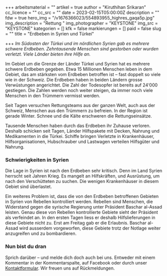 +++
arbeitsmaterial = ""
artikel = true
author = "Kiruthihan Srikaran"
cc_licence = ""
cc_src = ""
date = 2023-02-15T05:00:00Z
description = ""
fdw = true
hero_img = "/v1676366023/554893955_highres_gaqa5p.jpg"
img_description = "Rettung "
img_photographer = "KEYSTONE"
img_src = "KEYSTONE"
kategorien = []
kfk = false
markierungen = []
paid = false
slug = ""
title = "Erdbeben in Syrien und Türkei"

+++
_Im Südosten der Türkei und im nördlichen Syrien gab es mehrere schwere Erdbeben. Zehntausende Menschen sind gestorben oder wurden verletzt. Viele Länder bieten ihre Hilfe an._

Im Gebiet um die Grenze der Länder Türkei und Syrien hat es mehrere schwere Erdbeben gegeben. Etwa 15 Millionen Menschen leben in dem Gebiet, das am stärksten vom Erdbeben betroffen ist – fast doppelt so viele wie in der Schweiz. Die Erdbeben haben in beiden Ländern grosse Verwüstungen angerichtet. Die Zahl der Todesopfer ist bereits auf 24‘000 gestiegen. Die Zahlen werden noch weiter steigen, da immer noch viele Menschen in den Trümmern vermisst werden.

Seit Tagen versuchen Rettungsteams aus der ganzen Welt, auch aus der Schweiz, Menschen aus den Trümmern zu befreien. In der Region ist gerade Winter. Schnee und die Kälte erschweren die Rettungseinsätze.

Tausende Menschen haben durch das Erdbeben ihr Zuhause verloren. Deshalb schicken seit Tagen, Länder Hilfspakete mit Decken, Nahrung und Medikamenten in die Türkei. Schiffe bringen Verletzte in Krankenhäuser, Hilfsorganisationen, Hubschrauber und Lastwagen verteilen Hilfsgüter und Nahrung.

### Schwierigkeiten in Syrien

Die Lage in Syrien ist nach den Erdbeben sehr kritisch. Denn im Land Syrien herrscht seit Jahren Krieg. Es mangelt an Hilfskräften, und Ausrüstung, um nach den Verschütteten zu suchen. Die wenigen Krankenhäuser in diesem Gebiet sind überlastet.

Ein weiteres Problem ist, dass die von den Erdbeben betroffenen Gebieten in Syrien von Rebellen kontrolliert werden. Rebellen sind Menschen, die Widerstand gegen die syrische Regierung unter Präsident Baschar al-Assad leisten. Genau diese von Rebellen kontrollierte Gebiete sieht der Präsident als verfeindet an. In den ersten Tagen liess er deshalb Hilfslieferungen in diese Gebiete nicht zu. Erst am Freitag gab er die Erlaubnis. Baschar al-Assad wird ausserdem vorgeworfen, diese Gebiete trotz der Notlage weiter anzugreifen und zu bombardieren.

### Nun bist du dran

Sprich darüber – und melde dich doch auch bei uns. Entweder mit einem Kommentar in der Kommentarspalte, auf Facebook oder durch unser [Kontaktformular](https://www.chinderzytig.ch/kontakt/). Wir freuen uns auf Rückmeldungen.